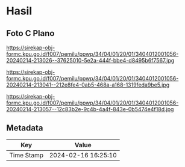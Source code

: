 # Hasil

## Foto C Plano

https://sirekap-obj-formc.kpu.go.id/f007/pemilu/ppwp/34/04/01/20/01/3404012001056-20240214-213026--37625010-5e2a-444f-bbe4-d8495b6f7567.jpg

https://sirekap-obj-formc.kpu.go.id/f007/pemilu/ppwp/34/04/01/20/01/3404012001056-20240214-213041--212e8fe4-0ab5-468a-a168-1319feda9be5.jpg

https://sirekap-obj-formc.kpu.go.id/f007/pemilu/ppwp/34/04/01/20/01/3404012001056-20240214-213057--12c83b2e-9c4b-4a4f-843e-0b5474e4f18d.jpg


## Metadata

| Key        | Value               |
| ---------- | ------------------- |
| Time Stamp | 2024-02-16 16:25:10 |



